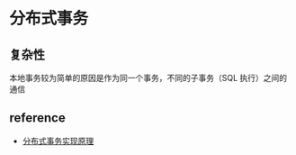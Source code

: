 # 分布式事务



## 复杂性

本地事务较为简单的原因是作为同一个事务，不同的子事务（SQL 执行）之间的通信





## reference

- [分布式事务实现原理](https://draveness.me/distributed-transaction-principle/)